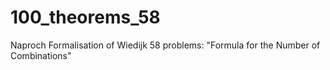 # 100_theorems_58
Naproch Formalisation of Wiedijk 58 problems: "Formula for the Number of Combinations"
